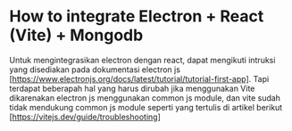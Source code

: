 # How to integrate Electron + React (Vite) + Mongodb

Untuk mengintegrasikan electron dengan react, dapat mengikuti intruksi yang disediakan pada dokumentasi electron js [https://www.electronjs.org/docs/latest/tutorial/tutorial-first-app].
Tapi terdapat beberapah hal yang harus dirubah jika menggunakan Vite dikarenakan electron js menggunakan common js module, dan vite sudah tidak mendukung common js module seperti yang tertulis di artikel berikut [https://vitejs.dev/guide/troubleshooting]
